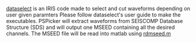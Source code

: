 [dataselect](https://github.com/iris-edu/dataselect) is an IRIS code made to select and cut waveforms depending on user given paramters
Please follow dataselect's user guide to make the executables.
PSPicker will extract waveforms from SEISCOMP Database Structure (SDS) and will output one MSEED containing all the desired channels.
The MSEED file will be read into matlab using [rdmseed.m](https://www.mathworks.com/matlabcentral/fileexchange/28803-rdmseed-and-mkmseed--read-and-write-miniseed-files?requestedDomain=www.mathworks.com)

